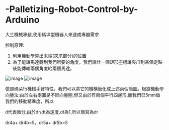 # -Palletizing-Robot-Control-by-Arduino
大三機械專題,使用碼垛型機器人來達成專題需求

控制原理:
1.	利用機動學算出末端(夾爪部分)的位置
2.	為了能讓馬達轉到我們所要的角度，我們設計一個矩形座標讓夾爪到某個定點後能傳輸兩個角度給兩個馬達。

![image](https://user-images.githubusercontent.com/80392504/166496154-04a080a4-457e-47b6-baa6-70865a2ccd76.png) 
![image](https://user-images.githubusercontent.com/80392504/166496188-7e3116a4-0c56-44df-86f3-a2a8f6305cdd.png)

依照碼朵行機械手臂特性，我們可以將它的機構簡化成上述兩個簡圖。根據機動學向量法:由於左右兩圖是不同向量圈,但又由於有兩個平行四邊形,而我們已5mm做我們的移動精準度，所以

d代表微分,由於dr/dt為速度,dt為1,所以簡寫為dr

dr4a+ dr4b=5，dr5a+ dr5b=5
